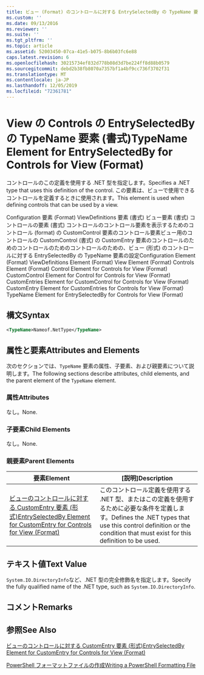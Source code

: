 ```yaml
---
title: ビュー (Format) のコントロールに対する EntrySelectedBy の TypeName 要素Microsoft Docs
ms.custom: ''
ms.date: 09/13/2016
ms.reviewer: ''
ms.suite: ''
ms.tgt_pltfrm: ''
ms.topic: article
ms.assetid: 52003450-07ca-41e5-b075-8b6b03fc6e88
caps.latest.revision: 6
ms.openlocfilehash: 30215734ef832d778b08d3d7be224ff8d88b0579
ms.sourcegitcommit: debd2b38fb8070a7357bf1a4bf9cc736f3702f31
ms.translationtype: MT
ms.contentlocale: ja-JP
ms.lasthandoff: 12/05/2019
ms.locfileid: "72361781"
---
```

# <a name="typename-element-for-entryselectedby-for-controls-for-view-format"></a><span data-ttu-id="742c6-102">View の Controls の EntrySelectedBy の TypeName 要素 (書式)</span><span class="sxs-lookup"><span data-stu-id="742c6-102">TypeName Element for EntrySelectedBy for Controls for View (Format)</span></span>

<span data-ttu-id="742c6-103">コントロールのこの定義を使用する .NET 型を指定します。</span><span class="sxs-lookup"><span data-stu-id="742c6-103">Specifies a .NET type that uses this definition of the control.</span></span> <span data-ttu-id="742c6-104">この要素は、ビューで使用できるコントロールを定義するときに使用されます。</span><span class="sxs-lookup"><span data-stu-id="742c6-104">This element is used when defining controls that can be used by a view.</span></span>

<span data-ttu-id="742c6-105">Configuration 要素 (Format) ViewDefinitions 要素 (書式) ビュー要素 (書式) コントロールの要素 (書式) コントロールのコントロール要素を表示するためのコントロール (format) の CustomControl 要素のコントロール要素ビュー用のコントロールの CustomControl (書式) の CustomEntry 要素のコントロールのためのコントロールのためのコントロールのための、ビュー (形式) のコントロールに対する EntrySelectedBy の TypeName 要素の設定</span><span class="sxs-lookup"><span data-stu-id="742c6-105">Configuration Element (Format) ViewDefinitions Element (Format) View Element (Format) Controls Element (Format) Control Element for Controls for View (Format) CustomControl Element for Control for Controls for View (Format) CustomEntries Element for CustomControl for Controls for View (Format) CustomEntry Element for CustomEntries for Controls for View (Format) TypeName Element for EntrySelectedBy for Controls for View (Format)</span></span>

## <a name="syntax"></a><span data-ttu-id="742c6-106">構文</span><span class="sxs-lookup"><span data-stu-id="742c6-106">Syntax</span></span>

```xml
<TypeName>Nameof.NetType</TypeName>

```

## <a name="attributes-and-elements"></a><span data-ttu-id="742c6-107">属性と要素</span><span class="sxs-lookup"><span data-stu-id="742c6-107">Attributes and Elements</span></span>

<span data-ttu-id="742c6-108">次のセクションでは、`TypeName` 要素の属性、子要素、および親要素について説明します。</span><span class="sxs-lookup"><span data-stu-id="742c6-108">The following sections describe attributes, child elements, and the parent element of the `TypeName` element.</span></span>

### <a name="attributes"></a><span data-ttu-id="742c6-109">属性</span><span class="sxs-lookup"><span data-stu-id="742c6-109">Attributes</span></span>

<span data-ttu-id="742c6-110">なし。</span><span class="sxs-lookup"><span data-stu-id="742c6-110">None.</span></span>

### <a name="child-elements"></a><span data-ttu-id="742c6-111">子要素</span><span class="sxs-lookup"><span data-stu-id="742c6-111">Child Elements</span></span>

<span data-ttu-id="742c6-112">なし。</span><span class="sxs-lookup"><span data-stu-id="742c6-112">None.</span></span>

### <a name="parent-elements"></a><span data-ttu-id="742c6-113">親要素</span><span class="sxs-lookup"><span data-stu-id="742c6-113">Parent Elements</span></span>

|<span data-ttu-id="742c6-114">要素</span><span class="sxs-lookup"><span data-stu-id="742c6-114">Element</span></span>|<span data-ttu-id="742c6-115">[説明]</span><span class="sxs-lookup"><span data-stu-id="742c6-115">Description</span></span>|
|-------------|-----------------|
|[<span data-ttu-id="742c6-116">ビューのコントロールに対する CustomEntry 要素 (形式)</span><span class="sxs-lookup"><span data-stu-id="742c6-116">EntrySelectedBy Element for CustomEntry for Controls for View (Format)</span></span>](./entryselectedby-element-for-customentry-for-controls-for-view-format.md)|<span data-ttu-id="742c6-117">このコントロール定義を使用する .NET 型、またはこの定義を使用するために必要な条件を定義します。</span><span class="sxs-lookup"><span data-stu-id="742c6-117">Defines the .NET types that use this control definition or the condition that must exist for this definition to be used.</span></span>|

## <a name="text-value"></a><span data-ttu-id="742c6-118">テキスト値</span><span class="sxs-lookup"><span data-stu-id="742c6-118">Text Value</span></span>

<span data-ttu-id="742c6-119">`System.IO.DirectoryInfo`など、.NET 型の完全修飾名を指定します。</span><span class="sxs-lookup"><span data-stu-id="742c6-119">Specify the fully qualified name of the .NET type, such as `System.IO.DirectoryInfo`.</span></span>

## <a name="remarks"></a><span data-ttu-id="742c6-120">コメント</span><span class="sxs-lookup"><span data-stu-id="742c6-120">Remarks</span></span>

## <a name="see-also"></a><span data-ttu-id="742c6-121">参照</span><span class="sxs-lookup"><span data-stu-id="742c6-121">See Also</span></span>

[<span data-ttu-id="742c6-122">ビューのコントロールに対する CustomEntry 要素 (形式)</span><span class="sxs-lookup"><span data-stu-id="742c6-122">EntrySelectedBy Element for CustomEntry for Controls for View (Format)</span></span>](./entryselectedby-element-for-customentry-for-controls-for-view-format.md)

[<span data-ttu-id="742c6-123">PowerShell フォーマットファイルの作成</span><span class="sxs-lookup"><span data-stu-id="742c6-123">Writing a PowerShell Formatting File</span></span>](./writing-a-powershell-formatting-file.md)
